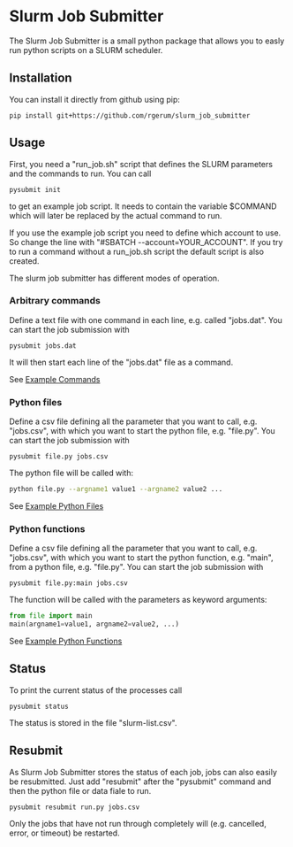 # Slurm Job Submitter

The Slurm Job Submitter is a small python package that allows you to easly run python scripts on a SLURM scheduler.

## Installation
You can install it directly from github using pip:

	pip install git+https://github.com/rgerum/slurm_job_submitter

## Usage
First, you need a "run_job.sh" script that defines the SLURM parameters and the commands to run.
You can call 

    pysubmit init

to get an example job script. It needs to contain the variable $COMMAND which
will later be replaced by the actual command to run.

If you use the example job script you need to define which account to use. So change the line
with "#SBATCH --account=YOUR_ACCOUNT". If you try to run a command without a run_job.sh script the default script is
also created.

The slurm job submitter has different modes of operation.

### Arbitrary commands
Define a text file with one command in each line, e.g. called "jobs.dat". You can start the 
job submission with

    pysubmit jobs.dat

It will then start each line of the "jobs.dat" file as a command.

See [Example Commands](/examples/commands)

### Python files
Define a csv file defining all the parameter that you want to call, e.g. "jobs.csv", 
with which you want to start the python file, e.g. "file.py". You can start the 
job submission with

    pysubmit file.py jobs.csv

The python file will be called with:

```bash
python file.py --argname1 value1 --argname2 value2 ...
```

See [Example Python Files](/examples/python_files)

### Python functions
Define a csv file defining all the parameter that you want to call, e.g. "jobs.csv", 
with which you want to start the python function, e.g. "main", from a python file, e.g. "file.py". You can start the 
job submission with

    pysubmit file.py:main jobs.csv

The function will be called with the parameters as keyword arguments:

```python
from file import main
main(argname1=value1, argname2=value2, ...)
```

See [Example Python Functions](/examples/python_functions)

## Status
To print the current status of the processes call

    pysubmit status

The status is stored in the file "slurm-list.csv".
## Resubmit
As Slurm Job Submitter stores the status of each job, jobs can also easily be resubmitted.
Just add "resubmit" after the "pysubmit" command and then the python file or data fiale to run.

    pysubmit resubmit run.py jobs.csv

Only the jobs that have not run through completely will (e.g. cancelled, error, or timeout) be restarted. 
